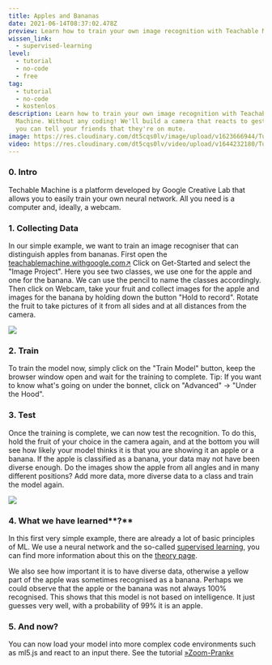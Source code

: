 ```yaml
---
title: Apples and Bananas
date: 2021-06-14T08:37:02.478Z
preview: Learn how to train your own image recognition with Teachable Machine.
wissen_link:
  - supervised-learning
level:
  - tutorial
  - no-code
  - free
tag:
  - tutorial
  - no-code
  - kostenlos
description: Learn how to train your own image recognition with Teachable
  Machine. Without any coding! We'll build a camera that reacts to gestures, so
  you can tell your friends that they're on mute.
image: https://res.cloudinary.com/dt5cqs0lv/image/upload/v1623666944/Tutorials/tm_2_fce7lj.png
video: https://res.cloudinary.com/dt5cqs0lv/video/upload/v1644232180/Tutorials/Teachable%20Machine/Screen_Recording_2022-02-07_at_12.01.33_fmbfp8.mp4
---
```

### **0. Intro**

Techable Machine is a platform developed by Google Creative Lab that allows you to easily train your own neural network. All you need is a computer and, ideally, a webcam.

### **1. Collecting Data**

In our simple example, we want to train an image recogniser that can distinguish apples from bananas. First open the [teachablemachine.withgoogle.com︎](http://teachablemachine.withgoogle.com)[↗︎](http://teachablemachine.withgoogle.com) Click on Get-Started and select the "Image Project". Here you see two classes, we use one for the apple and one for the banana. We can use the pencil to name the classes accordingly. Then click on Webcam, take your fruit and collect images for the apple and images for the banana by holding down the button "Hold to record". Rotate the fruit to take pictures of it from all sides and at all distances from the camera.

![](https://res.cloudinary.com/dt5cqs0lv/image/upload/v1623666894/Tutorials/tm_1_cjhlll.png)

### **2. Train**

To train the model now, simply click on the "Train Model" button, keep the browser window open and wait for the training to complete. Tip: If you want to know what's going on under the bonnet, click on "Advanced" → "Under the Hood".

### **3. Test**

Once the training is complete, we can now test the recognition. To do this, hold the fruit of your choice in the camera again, and at the bottom you will see how likely your model thinks it is that you are showing it an apple or a banana. If the apple is classified as a banana, your data may not have been diverse enough. Do the images show the apple from all angles and in many different positions? Add more data, more diverse data to a class and train the model again.

![](https://res.cloudinary.com/dt5cqs0lv/image/upload/v1623666944/Tutorials/tm_2_fce7lj.png)

### **4.** What we have learned**?**

In this first very simple example, there are already a lot of basic principles of ML. We use a neural network and the so-called [supervised learning](/wissen/supervised-learning), you can find more information about this on the [theory page](/wissen/supervised-learning).

We also see how important it is to have diverse data, otherwise a yellow part of the apple was sometimes recognised as a banana. Perhaps we could observe that the apple or the banana was not always 100% recognised. This shows that this model is not based on intelligence. It just guesses very well, with a probability of 99% it is an apple.

### **5. And now?**

You can now load your model into more complex code environments such as ml5.js and react to an input there. See the tutorial [»Zoom-Prank«](/tutorial/zoom-prank)